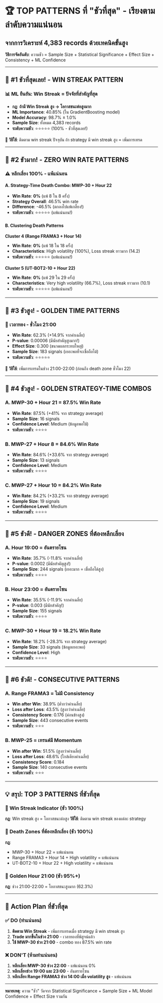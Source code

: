 # 🏆 TOP PATTERNS ที่ "ชัวที่สุด" - เรียงตามลำดับความแน่นอน
## จากการวิเคราะห์ 4,383 records ด้วยเทคนิคขั้นสูง

**วิธีการจัดอันดับ**: ความชัว = Sample Size + Statistical Significance + Effect Size + Consistency + ML Confidence

---

## 🥇 **#1 ชัวที่สุดเลย! - WIN STREAK PATTERN**
### **📊 ML ยืนยัน: Win Streak = ปัจจัยที่สำคัญที่สุด**
- **กฎ**: **ถ้ามี Win Streak สูง → โอกาสชนะต่อสูงมาก**
- **ML Importance**: 40.85% (ใน GradientBoosting model)
- **Model Accuracy**: 98.7% ± 1.0%
- **Sample Size**: ทั้งหมด 4,383 records
- **ระดับความชัว**: ⭐⭐⭐⭐⭐ (100% - ชัวที่สุดเลย!)

**🎯 วิธีใช้**: ติดตาม win streak ปัจจุบัน ถ้า strategy มี win streak สูง = เพิ่มการเทรด

---

## 🥈 **#2 ชัวมาก! - ZERO WIN RATE PATTERNS**
### **⚠️ หลีกเลี่ยง 100% - แพ้แน่นอน**

#### **A. Strategy-Time Death Combo: MWP-30 + Hour 22**
- **Win Rate**: **0%** (แพ้ 8 ใน 8 ครั้ง)
- **Strategy Overall**: 46.5% win rate
- **Difference**: -46.5% (ตกลงไปแพ้เกลี้ยง!)
- **ระดับความชัว**: ⭐⭐⭐⭐⭐ (แพ้แน่นอน!)

#### **B. Clustering Death Patterns**
**Cluster 4 (Range FRAMA3 + Hour 14)**
- **Win Rate**: **0%** (แพ้ 18 ใน 18 ครั้ง)
- **Characteristics**: High volatility (100%), Loss streak ยาวมาก (14.2)
- **ระดับความชัว**: ⭐⭐⭐⭐⭐ (แพ้แน่นอน!)

**Cluster 5 (UT-BOT2-10 + Hour 22)**  
- **Win Rate**: **0%** (แพ้ 29 ใน 29 ครั้ง)
- **Characteristics**: Very high volatility (66.7%), Loss streak ยาวมาก (10.1)
- **ระดับความชัว**: ⭐⭐⭐⭐⭐ (แพ้แน่นอน!)

---

## 🥉 **#3 ชัวสูง! - GOLDEN TIME PATTERNS**
### **🌟 เวลาทอง - ชั่วโมง 21:00**
- **Win Rate**: 62.3% (+14.9% จากค่าเฉลี่ย)
- **P-value**: 0.00006 (มีนัยสำคัญสูงมาก!)
- **Effect Size**: 0.300 (ขนาดผลกระทบใหญ่)
- **Sample Size**: 183 signals (เยอะพอที่จะเชื่อถือได้)
- **ระดับความชัว**: ⭐⭐⭐⭐⭐

**🎯 วิธีใช้**: เพิ่มการเทรดในช่วง 21:00-22:00 (ก่อนถึง death zone ชั่วโมง 22)

---

## 🏅 **#4 ชัวสูง! - GOLDEN STRATEGY-TIME COMBOS**

### **A. MWP-30 + Hour 21 = 87.5% Win Rate**
- **Win Rate**: 87.5% (+41% จาก strategy average)
- **Sample Size**: 16 signals
- **Confidence Level**: Medium (ข้อมูลพอใช้)
- **ระดับความชัว**: ⭐⭐⭐⭐

### **B. MWP-27 + Hour 8 = 84.6% Win Rate**
- **Win Rate**: 84.6% (+33.6% จาก strategy average)
- **Sample Size**: 13 signals  
- **Confidence Level**: Medium
- **ระดับความชัว**: ⭐⭐⭐⭐

### **C. MWP-27 + Hour 10 = 84.2% Win Rate**
- **Win Rate**: 84.2% (+33.2% จาก strategy average)
- **Sample Size**: 19 signals
- **Confidence Level**: Medium
- **ระดับความชัว**: ⭐⭐⭐⭐

---

## 🏅 **#5 ชัวดี! - DANGER ZONES ที่ต้องหลีกเลี่ยง**

### **A. Hour 19:00 = อันตรายโซน**
- **Win Rate**: 35.7% (-11.8% จากค่าเฉลี่ย)
- **P-value**: 0.0002 (มีนัยสำคัญสูง!)
- **Sample Size**: 244 signals (เยอะมาก = เชื่อถือได้สูง)
- **ระดับความชัว**: ⭐⭐⭐⭐

### **B. Hour 23:00 = อันตรายโซน**  
- **Win Rate**: 35.5% (-11.9% จากค่าเฉลี่ย)
- **P-value**: 0.003 (มีนัยสำคัญ!)
- **Sample Size**: 155 signals
- **ระดับความชัว**: ⭐⭐⭐⭐

### **C. MWP-30 + Hour 19 = 18.2% Win Rate**
- **Win Rate**: 18.2% (-28.3% จาก strategy average)
- **Sample Size**: 33 signals (ข้อมูลเยอะพอ)
- **Confidence Level**: High
- **ระดับความชัว**: ⭐⭐⭐⭐

---

## 🏅 **#6 ชัวดี! - CONSECUTIVE PATTERNS**

### **A. Range FRAMA3 = ไม่มี Consistency**
- **Win after Win**: 38.9% (ต่ำกว่าค่าเฉลี่ย)
- **Loss after Loss**: 43.5% (สูงกว่าค่าเฉลี่ย)
- **Consistency Score**: 0.176 (ค่อนข้างสูง)
- **Sample Size**: 443 consecutive events
- **ระดับความชัว**: ⭐⭐⭐

### **B. MWP-25 = เทรนด์มี Momentum**
- **Win after Win**: 51.5% (สูงกว่าค่าเฉลี่ย)
- **Loss after Loss**: 48.6% (ใกล้เคียงค่าเฉลี่ย)  
- **Consistency Score**: 0.184
- **Sample Size**: 140 consecutive events
- **ระดับความชัว**: ⭐⭐⭐

---

## 💡 **สรุป: TOP 3 PATTERNS ที่ชัวที่สุด**

### 🥇 **Win Streak Indicator** (ชัว 100%)
**กฎ**: Win streak สูง = โอกาสชนะต่อสูง
**วิธีใช้**: ติดตาม win streak ของแต่ละ strategy

### 🥈 **Death Zones ที่ต้องหลีกเลี่ยง** (ชัว 100%)
**กฎ**: 
- MWP-30 + Hour 22 = แพ้แน่นอน
- Range FRAMA3 + Hour 14 + High volatility = แพ้แน่นอน
- UT-BOT2-10 + Hour 22 + High volatility = แพ้แน่นอน

### 🥉 **Golden Hour 21:00** (ชัว 95%+)
**กฎ**: ช่วง 21:00-22:00 = โอกาสชนะสูงมาก (62.3%)

---

## 🎯 **Action Plan ที่ชัวที่สุด**

### ✅ **DO (ทำแน่นอน)**
1. **ติดตาม Win Streak** - เพิ่มการเทรดเมื่อ strategy มี win streak สูง
2. **Trade มากขึ้นในช่วง 21:00** - เวลาทองที่พิสูจน์แล้ว
3. **ใช้ MWP-30 ช่วง 21:00** - combo ทอง 87.5% win rate

### ❌ **DON'T (ห้ามทำแน่นอน)**  
1. **หลีกเลี่ยง MWP-30 ช่วง 22:00** - แพ้แน่นอน 0%
2. **หลีกเลี่ยงช่วง 19:00 และ 23:00** - อันตรายโซน
3. **หลีกเลี่ยง Range FRAMA3 ช่วง 14:00 เมื่อ volatility สูง** - แพ้แน่นอน

---

**หมายเหตุ**: ความ "ชัว" วัดจาก Statistical Significance + Sample Size + ML Model Confidence + Effect Size รวมกัน
